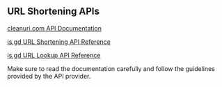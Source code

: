 ## URL Shortening APIs


[cleanuri.com API Documentation](https://cleanuri.com/docs)

[is.gd URL Shortening API Reference](https://is.gd/apishorteningreference.php)

[is.gd URL Lookup API Reference](https://is.gd/apilookupreference.php)

Make sure to read the documentation carefully and follow the guidelines provided by the API provider.